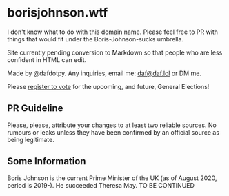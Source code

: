 # borisjohnson.wtf
I don't know what to do with this domain name. Please feel free to PR with things that would fit under the Boris-Johnson-sucks umbrella.

Site currently pending conversion to Markdown so that people who are less confident in HTML can edit.

Made by @dafdotpy. Any inquiries, email me: daf@daf.lol or DM me.

Please [register to vote](https://www.gov.uk/register-to-vote) for the upcoming, and future, General Elections!

## PR Guideline

Please, please, attribute your changes to at least two reliable sources. No rumours or leaks unless they have been confirmed by an official source as being legitimate.

## Some Information

Boris Johnson is the current Prime Minister of the UK (as of August 2020, period is 2019-). He succeeded Theresa May.
TO BE CONTINUED
